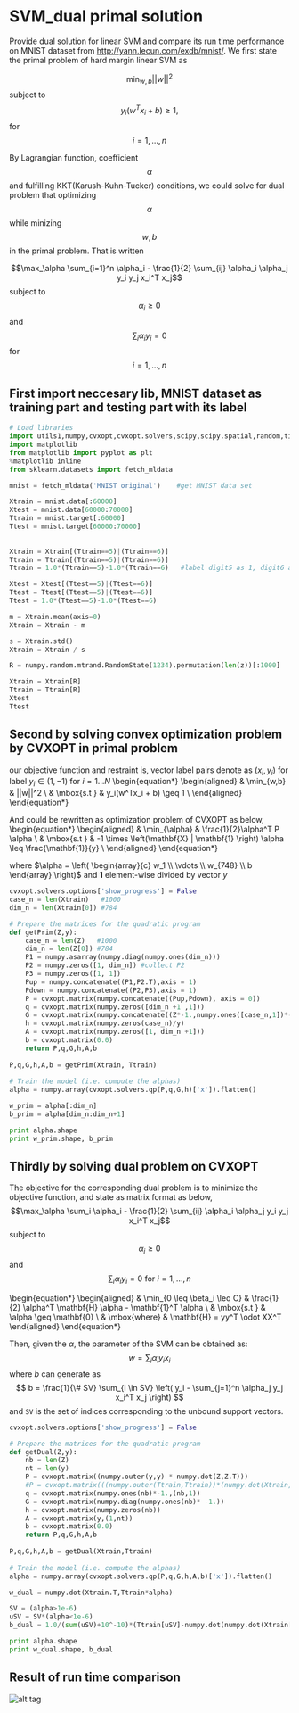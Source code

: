 # SVM_dual primal solution
Provide dual solution for linear SVM and compare its run time performance on MNIST dataset from http://yann.lecun.com/exdb/mnist/. We first state the primal problem of hard margin linear SVM as

$$\min_{w,b} ||w||^2 $$
subject to $$y_i(w^Tx_i+b) \geq 1,$$ for $$i = 1,...,n$$

By Lagrangian function, coefficient $$\alpha$$ and fulfilling KKT(Karush-Kuhn-Tucker) conditions, we could solve for dual problem that optimizing $$\alpha$$ while minizing $$w, b$$ in the primal problem. That is written

$$\max_\alpha \sum_{i=1}^n \alpha_i - \frac{1}{2} \sum_{ij} \alpha_i \alpha_j y_i y_j x_i^T x_j$$
subject to $$\alpha_i \geq 0$$ and $$\sum_i \alpha_i y_i = 0$$ for $$i = 1,...,n$$

## First import neccesary lib, MNIST dataset as training part and testing part with its label

```py
# Load libraries
import utils1,numpy,cvxopt,cvxopt.solvers,scipy,scipy.spatial,random,time
import matplotlib
from matplotlib import pyplot as plt
%matplotlib inline
from sklearn.datasets import fetch_mldata

mnist = fetch_mldata('MNIST original')    #get MNIST data set

Xtrain = mnist.data[:60000]
Xtest = mnist.data[60000:70000]
Ttrain = mnist.target[:60000]
Ttest = mnist.target[60000:70000]
    
    
Xtrain = Xtrain[(Ttrain==5)|(Ttrain==6)]
Ttrain = Ttrain[(Ttrain==5)|(Ttrain==6)]
Ttrain = 1.0*(Ttrain==5)-1.0*(Ttrain==6)   #label digit5 as 1, digit6 as -1

Xtest = Xtest[(Ttest==5)|(Ttest==6)]
Ttest = Ttest[(Ttest==5)|(Ttest==6)]
Ttest = 1.0*(Ttest==5)-1.0*(Ttest==6)

m = Xtrain.mean(axis=0)
Xtrain = Xtrain - m

s = Xtrain.std()
Xtrain = Xtrain / s

R = numpy.random.mtrand.RandomState(1234).permutation(len(z))[:1000]

Xtrain = Xtrain[R]
Ttrain = Ttrain[R]
Xtest
Ttest
```
## Second by solving convex optimization problem by CVXOPT in primal problem

our objective function and restraint is, vector label pairs denote as $(x_i, y_i)$ for label $y_i \in (1, -1)$ for $i = 1...N$
\begin{equation*}
\begin{aligned}
    & \min_{w,b} & ||w||^2  \\
    & \mbox{s.t } & y_i(w^Tx_i + b) \geq 1 \\
\end{aligned}
\end{equation*}

And could be rewritten as optimization problem of CVXOPT as below,
\begin{equation*}
\begin{aligned}
    & \min_{\alpha} & \frac{1}{2}\alpha^T P \alpha \\
    & \mbox{s.t } & -1 \times \left(\mathbf{X} | \mathbf{1} \right) \alpha \leq \frac{\mathbf{1}}{y} \\
\end{aligned}
\end{equation*}

where $\alpha 
= \left( \begin{array}{c}
w_1     \\
\vdots  \\
w_{748} \\
b  \end{array} \right)$ and $\mathbf{1}$ element-wise divided by vector $y$

```py
cvxopt.solvers.options['show_progress'] = False
case_n = len(Xtrain)   #1000
dim_n = len(Xtrain[0]) #784

# Prepare the matrices for the quadratic program
def getPrim(Z,y):
    case_n = len(Z)   #1000
    dim_n = len(Z[0]) #784
    P1 = numpy.asarray(numpy.diag(numpy.ones(dim_n)))
    P2 = numpy.zeros([1, dim_n]) #collect P2
    P3 = numpy.zeros([1, 1])
    Pup = numpy.concatenate((P1,P2.T),axis = 1)
    Pdown = numpy.concatenate((P2,P3),axis = 1)
    P = cvxopt.matrix(numpy.concatenate((Pup,Pdown), axis = 0))
    q = cvxopt.matrix(numpy.zeros([dim_n +1 ,1]))
    G = cvxopt.matrix(numpy.concatenate((Z*-1.,numpy.ones([case_n,1])*-1.), axis = 1))     #combine G1 G2
    h = cvxopt.matrix(numpy.zeros(case_n)/y)
    A = cvxopt.matrix(numpy.zeros([1, dim_n +1]))
    b = cvxopt.matrix(0.0)
    return P,q,G,h,A,b
        
P,q,G,h,A,b = getPrim(Xtrain, Ttrain)
                
# Train the model (i.e. compute the alphas)
alpha = numpy.array(cvxopt.solvers.qp(P,q,G,h)['x']).flatten()

w_prim = alpha[:dim_n]
b_prim = alpha[dim_n:dim_n+1]

print alpha.shape
print w_prim.shape, b_prim
```

## Thirdly by solving dual problem on CVXOPT

The objective for the corresponding dual problem is to minimize the objective function, and state as matrix format as below,
$$\max_\alpha \sum_i \alpha_i - \frac{1}{2} \sum_{ij} \alpha_i \alpha_j y_i y_j x_i^T x_j$$
subject to $$\alpha_i \geq 0$$ and $$\sum_i \alpha_i y_i = 0 \mbox{ for } i = 1,...,n$$

\begin{equation*}
\begin{aligned}
    & \min_{0 \leq \beta_i \leq C} & \frac{1}{2} \alpha^T \mathbf{H} \alpha - \mathbf{1}^T \alpha \\
    & \mbox{s.t } & \alpha \geq \mathbf{0} \\
    & \mbox{where} & \mathbf{H} = yy^T \odot XX^T
\end{aligned}
\end{equation*}

Then, given the $\alpha$, the parameter of the SVM can be obtained as:
$$
w = \sum_i \alpha_i y_i x_i
$$
where $b$ can generate as
$$
b = \frac{1}{\# SV} \sum_{i \in SV} \left( y_i - \sum_{j=1}^n \alpha_j y_j x_i^T x_j \right) 
$$
and `SV` is the set of indices corresponding to the unbound support vectors.

```py
cvxopt.solvers.options['show_progress'] = False

# Prepare the matrices for the quadratic program
def getDual(Z,y):
    nb = len(Z)
    nt = len(y)
    P = cvxopt.matrix((numpy.outer(y,y) * numpy.dot(Z,Z.T)))
    #P = cvxopt.matrix(((numpy.outer(Ttrain,Ttrain))*(numpy.dot(Xtrain,Xtrain.T)*-1)))
    q = cvxopt.matrix(numpy.ones(nb)*-1.,(nb,1))
    G = cvxopt.matrix(numpy.diag(numpy.ones(nb)* -1.)) 
    h = cvxopt.matrix(numpy.zeros(nb))
    A = cvxopt.matrix(y,(1,nt))
    b = cvxopt.matrix(0.0)
    return P,q,G,h,A,b
        
P,q,G,h,A,b = getDual(Xtrain,Ttrain)
                
# Train the model (i.e. compute the alphas)
alpha = numpy.array(cvxopt.solvers.qp(P,q,G,h,A,b)['x']).flatten()

w_dual = numpy.dot(Xtrain.T,Ttrain*alpha)

SV = (alpha>1e-6)
uSV = SV*(alpha<1e-6)
b_dual = 1.0/(sum(uSV)+10^-10)*(Ttrain[uSV]-numpy.dot(numpy.dot(Xtrain[uSV,:],Xtrain.T),alpha*Ttrain)).sum()

print alpha.shape
print w_dual.shape, b_dual
```

## Result of run time comparison


![alt tag](https://cloud.githubusercontent.com/assets/15204857/12089256/44835402-b2e3-11e5-8c11-9a856a8424db.png "Up and In Option")


